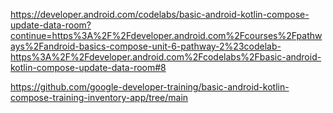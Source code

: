 


https://developer.android.com/codelabs/basic-android-kotlin-compose-update-data-room?continue=https%3A%2F%2Fdeveloper.android.com%2Fcourses%2Fpathways%2Fandroid-basics-compose-unit-6-pathway-2%23codelab-https%3A%2F%2Fdeveloper.android.com%2Fcodelabs%2Fbasic-android-kotlin-compose-update-data-room#8

https://github.com/google-developer-training/basic-android-kotlin-compose-training-inventory-app/tree/main
